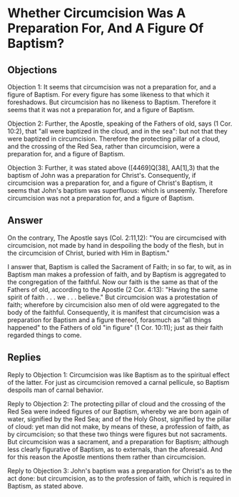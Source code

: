 # Whether Circumcision Was A Preparation For, And A Figure Of Baptism?

## Objections

Objection 1: It seems that circumcision was not a preparation for, and a figure of Baptism. For every figure has some likeness to that which it foreshadows. But circumcision has no likeness to Baptism. Therefore it seems that it was not a preparation for, and a figure of Baptism.

Objection 2: Further, the Apostle, speaking of the Fathers of old, says (1 Cor. 10:2), that "all were baptized in the cloud, and in the sea": but not that they were baptized in circumcision. Therefore the protecting pillar of a cloud, and the crossing of the Red Sea, rather than circumcision, were a preparation for, and a figure of Baptism.

Objection 3: Further, it was stated above ([4469]Q[38], AA[1],3) that the baptism of John was a preparation for Christ's. Consequently, if circumcision was a preparation for, and a figure of Christ's Baptism, it seems that John's baptism was superfluous: which is unseemly. Therefore circumcision was not a preparation for, and a figure of Baptism.

## Answer

On the contrary, The Apostle says (Col. 2:11,12): "You are circumcised with circumcision, not made by hand in despoiling the body of the flesh, but in the circumcision of Christ, buried with Him in Baptism."

I answer that, Baptism is called the Sacrament of Faith; in so far, to wit, as in Baptism man makes a profession of faith, and by Baptism is aggregated to the congregation of the faithful. Now our faith is the same as that of the Fathers of old, according to the Apostle (2 Cor. 4:13): "Having the same spirit of faith . . . we . . . believe." But circumcision was a protestation of faith; wherefore by circumcision also men of old were aggregated to the body of the faithful. Consequently, it is manifest that circumcision was a preparation for Baptism and a figure thereof, forasmuch as "all things happened" to the Fathers of old "in figure" (1 Cor. 10:11); just as their faith regarded things to come.

## Replies

Reply to Objection 1: Circumcision was like Baptism as to the spiritual effect of the latter. For just as circumcision removed a carnal pellicule, so Baptism despoils man of carnal behavior.

Reply to Objection 2: The protecting pillar of cloud and the crossing of the Red Sea were indeed figures of our Baptism, whereby we are born again of water, signified by the Red Sea; and of the Holy Ghost, signified by the pillar of cloud: yet man did not make, by means of these, a profession of faith, as by circumcision; so that these two things were figures but not sacraments. But circumcision was a sacrament, and a preparation for Baptism; although less clearly figurative of Baptism, as to externals, than the aforesaid. And for this reason the Apostle mentions them rather than circumcision.

Reply to Objection 3: John's baptism was a preparation for Christ's as to the act done: but circumcision, as to the profession of faith, which is required in Baptism, as stated above.